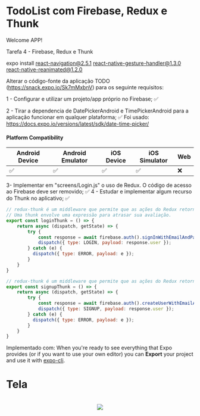 # TodoList com Firebase, Redux e Thunk

Welcome APP!

Tarefa 4 - Firebase, Redux e Thunk	

expo install react-navigation@2.5.1 react-native-gesture-handler@1.3.0 react-native-reanimated@1.2.0
	

Alterar o código-fonte da aplicação TODO (https://snack.expo.io/Sk7mMxbnV) para os seguinte requisitos:

1 - Configurar e utilizar um projeto/app próprio no Firebase;  ✅

2 - Tirar a dependencia de DatePickerAndroid e TimePickerAndroid para a aplicação funcionar em qualquer plataforma; ✅
Foi usado: https://docs.expo.io/versions/latest/sdk/date-time-picker/

<h4 class="css-1l3zmkw" data-heading="true">Platform Compatibility</h4>
<table>
<thead>
<tr><th>Android Device</th><th>Android Emulator</th><th>iOS Device</th><th>iOS Simulator</th><th>Web</th></tr>
</thead>
<tbody>
<tr>
<td class="css-113abxe" title="Android Device is supported">✅</td>
<td class="css-113abxe" title="Android Emulator is supported">✅</td>
<td class="css-113abxe" title="iOS Device is supported">✅</td>
<td class="css-113abxe" title="iOS Simulator is supported">✅</td>
<td class="css-113abxe" title="Web is not supported">❌</td>
</tr>
</tbody>
</table>

3- Implementar em "screens/Login.js" o uso de Redux. O código de acesso ao Firebase deve ser removido; ✅
4 - Estudar e implementar algum recurso do Thunk no aplicativo; ✅ 
```jsx
// redux-thunk é um middleware que permite que as ações do Redux retornem operações assíncronas
// Uma thunk envolve uma expressão para atrasar sua avaliação.
export const loginThunk = () => {
    return async (dispatch, getState) => {
        try {
            const response = await firebase.auth().signInWithEmailAndPassword(getState().email, getState().password)
            dispatch({ type: LOGIN, payload: response.user });
        } catch (e) {
          dispatch({ type: ERROR, payload: e });
        }
    }
}

// redux-thunk é um middleware que permite que as ações do Redux retornem operações assíncronas
export const signupThunk = () => {
    return async (dispatch, getState) => {
        try {
            const response = await firebase.auth().createUserWithEmailAndPassword(getState().email, getState().password);
            dispatch({ type: SIGNUP, payload: response.user });
        } catch (e) {
          dispatch({ type: ERROR, payload: e });
        }
    }
}
```


Implementado com:
When you're ready to see everything that Expo provides (or if you want to use your own editor) you can **Export** your project and use it with [expo-cli](https://docs.expo.io/versions/latest/introduction/installation.html).



# Tela

<p align="center">
	<br>
	<img src="data/print.jpg"/ >
      <br>
</p>
